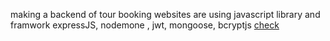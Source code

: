 making a backend of tour booking websites are using javascript library and framwork
expressJS, nodemone , jwt, mongoose, bcryptjs
[check](https://tour-backend-hac6.onrender.com)
